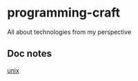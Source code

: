 # programming-craft
All about technologies from my perspective

## Doc notes
[unix](programming-craft/unix.md)
